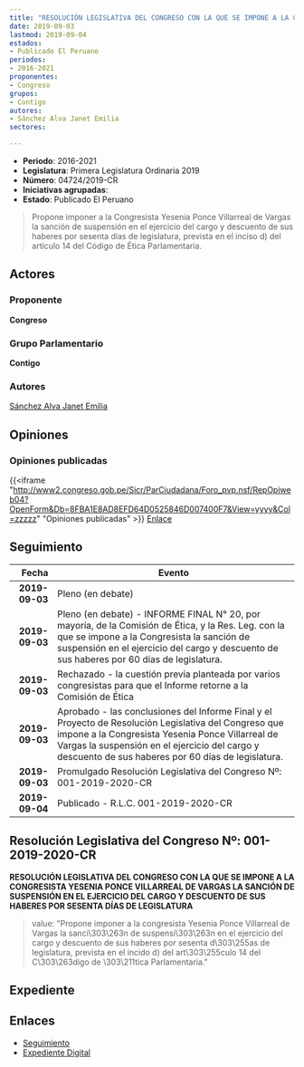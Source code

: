 ```yaml
---
title: "RESOLUCIÓN LEGISLATIVA DEL CONGRESO CON LA QUE SE IMPONE A LA CONGRESISTA YESENIA PONCE VILLARREAL DE VARGAS LA SANCIÓN DE SUSPENSIÓN EN EL EJERCICIO DEL CARGO Y DESCUENTO DE SUS HABERES POR SESENTA DÍAS DE LEGISLATURA"
date: 2019-09-03
lastmod: 2019-09-04
estados:
- Publicado El Peruano
periodos:
- 2016-2021
proponentes:
- Congreso
grupos:
- Contigo
autores:
- Sánchez Alva Janet Emilia
sectores:

---
```

- **Periodo**: 2016-2021
- **Legislatura**: Primera Legislatura Ordinaria 2019
- **Número**: 04724/2019-CR
- **Iniciativas agrupadas**: 
- **Estado**: Publicado El Peruano

> Propone imponer a la Congresista Yesenia Ponce Villarreal de Vargas la sanción de suspensión en el ejercicio del cargo y descuento de sus haberes por sesenta días de legislatura, prevista en el inciso d) del artículo 14 del Código de Ética Parlamentaria.


## Actores

### Proponente

**Congreso**

### Grupo Parlamentario

**Contigo**

### Autores

[Sánchez Alva Janet Emilia](mailto:mailto:jsancheza@congreso.gob.pe)

## Opiniones

### Opiniones publicadas

{{<iframe "http://www2.congreso.gob.pe/Sicr/ParCiudadana/Foro_pvp.nsf/RepOpiweb04?OpenForm&Db=8FBA1E8AD8EFD64D0525846D007400F7&View=yyyy&Col=zzzzz" "Opiniones publicadas" >}}
[Enlace](http://www2.congreso.gob.pe/Sicr/ParCiudadana/Foro_pvp.nsf/RepOpiweb04?OpenForm&Db=8FBA1E8AD8EFD64D0525846D007400F7&View=yyyy&Col=zzzzz)


## Seguimiento

| Fecha | Evento |
|------:|--------|
| **2019-09-03** | Pleno (en debate) |
| **2019-09-03** | Pleno (en debate) - INFORME FINAL N° 20, por mayoría, de la Comisión de Ética, y la Res. Leg. con la que se impone a la Congresista la sanción de suspensión en el ejercicio del cargo y descuento de sus haberes por 60 días de legislatura. |
| **2019-09-03** | Rechazado - la cuestión previa planteada por varios congresistas para que el Informe retorne a la Comisión de Ética |
| **2019-09-03** | Aprobado - las conclusiones del Informe Final y el Proyecto de Resolución Legislativa del Congreso que impone a la Congresista Yesenia Ponce Villarreal de Vargas la suspensión en el ejercicio del cargo y descuento de sus haberes por 60 días de legislatura. |
| **2019-09-03** | Promulgado Resolución Legislativa del Congreso Nº: 001-2019-2020-CR |
| **2019-09-04** | Publicado - R.L.C. 001-2019-2020-CR |

## Resolución Legislativa del Congreso Nº: 001-2019-2020-CR

**RESOLUCIÓN LEGISLATIVA DEL CONGRESO CON LA QUE SE IMPONE A LA CONGRESISTA YESENIA PONCE VILLARREAL DE VARGAS LA SANCIÓN DE SUSPENSIÓN EN EL EJERCICIO DEL CARGO Y DESCUENTO DE SUS HABERES POR SESENTA DÍAS DE LEGISLATURA**

> value: "Propone imponer a la congresista Yesenia Ponce Villarreal de Vargas la sanci\303\263n de suspensi\303\263n en el ejercicio del cargo y descuento de sus haberes por sesenta d\303\255as de legislatura, prevista en el incido d) del art\303\255culo 14 del C\303\263digo de \303\211tica Parlamentaria."


## Expediente

## Enlaces

- [Seguimiento](http://www2.congreso.gob.pe/Sicr/TraDocEstProc/CLProLey2016.nsf/f7fff46988ca05b1052578e100829cc7/72f9fb73690c87dd0525846b00074018?OpenDocument)
- [Expediente Digital](http://www2.congreso.gob.pe/Sicr/TraDocEstProc/CLProLey2016.nsf/f7fff46988ca05b1052578e100829cc7/72f9fb73690c87dd0525846b00074018?OpenDocument&Click=05257FB7005EB655.eb71d0cf91d8294e05256cdf006b5706/$Body/0.1C6C)

